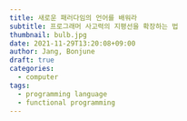 ```yaml
---
title: 새로운 패러다임의 언어를 배워라
subtitle: 프로그래머 사고력의 지평선을 확장하는 법
thumbnail: bulb.jpg
date: 2021-11-29T13:20:08+09:00
author: Jang, Bonjune
draft: true
categories:
  - computer
tags:
  - programming language
  - functional programming
---
```


